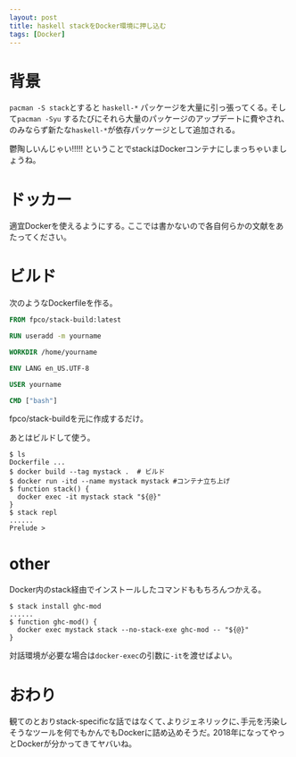 ```yaml
---
layout: post
title: haskell stackをDocker環境に押し込む
tags: [Docker]
---
```


# 背景
`pacman -S stack`とすると `haskell-*` パッケージを大量に引っ張ってくる｡
そして`pacman -Syu` するたびにそれら大量のパッケージのアップデートに費やされ､のみならず新たな`haskell-*`が依存パッケージとして追加される｡

鬱陶しいんじゃい!!!!! ということでstackはDockerコンテナにしまっちゃいましょうね｡

# ドッカー
適宜Dockerを使えるようにする｡
ここでは書かないので各自何らかの文献をあたってください｡

# ビルド
次のようなDockerfileを作る｡

```Dockerfile
FROM fpco/stack-build:latest

RUN useradd -m yourname

WORKDIR /home/yourname

ENV LANG en_US.UTF-8

USER yourname

CMD ["bash"]
```

fpco/stack-buildを元に作成するだけ｡

あとはビルドして使う｡

```shell-session
$ ls
Dockerfile ...
$ docker build --tag mystack .  # ビルド
$ docker run -itd --name mystack mystack #コンテナ立ち上げ
$ function stack() {
  docker exec -it mystack stack "${@}"
}
$ stack repl
......
Prelude >
```

# other
Docker内のstack経由でインストールしたコマンドももちろんつかえる｡

```shell-session
$ stack install ghc-mod
......
$ function ghc-mod() {
  docker exec mystack stack --no-stack-exe ghc-mod -- "${@}"
}
```

対話環境が必要な場合は`docker-exec`の引数に`-it`を渡せばよい｡

# おわり
観てのとおりstack-specificな話ではなくて､よりジェネリックに､手元を汚染しそうなツールを何でもかんでもDockerに詰め込めそうだ｡
2018年になってやっとDockerが分かってきてヤバいね｡
